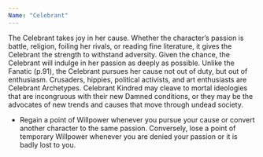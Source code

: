 ```yaml
---
Name: "Celebrant"
---
```


The Celebrant takes joy in her cause. Whether the character’s passion is battle, religion, foiling her rivals, or reading fine literature, it gives the Celebrant the strength to withstand adversity. Given the chance, the Celebrant will indulge in her passion as deeply as possible. Unlike the Fanatic (p.91), the Celebrant pursues her cause not out of duty, but out of enthusiasm. Crusaders, hippies, political activists, and art enthusiasts are Celebrant Archetypes. Celebrant Kindred may cleave to mortal ideologies that are incongruous with their new Damned conditions, or they may be the advocates of new trends and causes that move through undead society.
 - Regain a point of Willpower whenever you pursue your cause or convert another character to the same passion. Conversely, lose a point of temporary Willpower whenever you are denied your passion or it is badly lost to you.